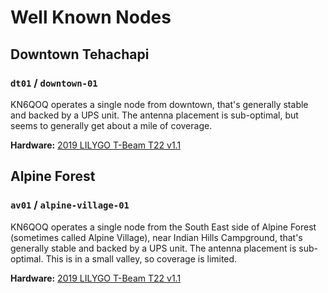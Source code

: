 # Well Known Nodes

## Downtown Tehachapi

### `dt01` / `downtown-01`

KN6QOQ operates a single node from downtown, that's generally stable and backed
by a UPS unit. The antenna placement is sub-optimal, but seems to generally get
about a mile of coverage.

**Hardware:** [2019 LILYGO T-Beam T22 v1.1](https://meshtastic.org/docs/hardware/devices/tbeam/?t-beam=1.1)

## Alpine Forest

### `av01` / `alpine-village-01`

KN6QOQ operates a single node from the South East side of Alpine Forest
(sometimes called Alpine Village), near Indian Hills Campground, that's
generally stable and backed by a UPS unit. The antenna placement is
sub-optimal. This is in a small valley, so coverage is limited.

**Hardware:** [2019 LILYGO T-Beam T22 v1.1](https://meshtastic.org/docs/hardware/devices/tbeam/?t-beam=1.1)
